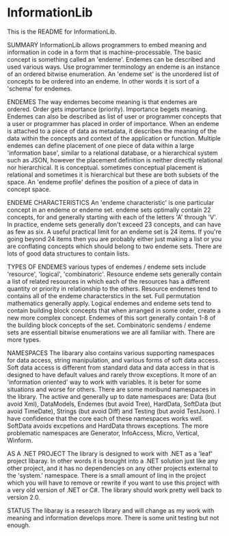 # InformationLib
This is the README for InformationLib.

SUMMARY
InformationLib allows programmers to embed meaning and information in code in a form that is machine-processable.
The basic concept is something called an 'endeme'. Endemes can be described and used various ways. Use programmer terminology an
endeme is an instance of an ordered bitwise enumeration. An 'endeme set' is the unordered list of concepts to be ordered into an endeme.
In other words it is sort of a 'schema' for endemes.

ENDEMES
The way endemes become meaning is that endemes are ordered. Order gets importance (priority). Importance begets meaning. Endemes can also
be described as list of user or programmer concepts that a user or programmer has placed in order of importance. When an endeme is 
attached to a piece of data as metadata, it describes the meaning of the data within the concepts and context of the application or
function. Multiple endemes can define placement of one piece of data within a large 'information base', similar to a relational
database, or a hierarchical system such as JSON, however the placement definition is neither directly relational nor hierarchical.
It is conceptual. sometimes conceptual placement is relational and sometimes it is hierarchical but these are both subsets of the space.
An 'endeme profile' defines the position of a piece of data in concept space.

ENDEME CHARACTERISTICS
An 'endeme characteristic' is one particular concept in an endeme or endeme set. endeme sets optimally contain 22 concepts, for and
generally starting with each of the letters 'A' through 'V'. In practice, endeme sets generally don't exceed 23 concepts, and
can have as few as six. A useful practical limit for an endeme set is 24 items. If you're going beyond 24 items then you are probably
either just making a list or you are conflating concepts which should belong to two endeme sets. There are lots of good data
structures to contain lists.

TYPES OF ENDEMES
various types of endemes / endeme sets include 'resource', 'logical', 'combinatoric'.  Resource endeme sets generally contain a list
of related resources in which each of the resources has a different quantity or priority in relationship to the others. Resource
endemes tend to contains all of the endeme characterstics in the set. Full permutation mathematics generally apply. Logical endemes 
and endeme sets tend to contain building block concepts that when arranged in some order, create a new more complex concept. Endemes
of this sort generally contain 1-8 of the building block concepts of the set. Combinatoric sendems / endeme sets are essentiall
bitwise enumerations we are all familiar with. There are more types.

NAMESPACES
The libarary also contains various supporting namespaces for data access, string manipulation, and various forms of soft data access.
Soft data access is different from standard data and data access in that is designed to have default values and rarely throw exceptions.
It more of an 'information oriented' way to work with variables. It is beter for some situations and worse for others.
There are some moribund namespaces in the library. The active and generally up to date namespaces are:
Data (but avoid Xml), DataModels, Endemes (but avoid Tree), HardData, SoftData (but avoid TimeDate), Strings (but avoid Diff)
and Testing (but avoid TestJson). I have confidence that the core each of these namespaces works well. SoftData avoids excpetions
and HardData throws exceptions. The more problematic namespaces are Generator, InfoAccess, Micro, Vertical, Winform.

AS A .NET PROJECT
The library is designed to work with .NET as a 'leaf' project libaray. In other words it is brought into a .NET solution just like any
other project, and it has no dependencies on any other projects external to the 'system.' namespace. There is a small amount of linq
in the project which you will have to remove or rewrite if you want to use this project with a very old version of .NET or C#. The
library should work pretty well back to version 2.0.

STATUS
The libaray is a research library and will change as my work with meaning and information develops more. There is some unit testing
but not enough. 


